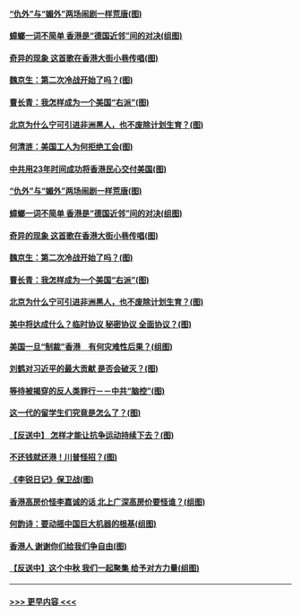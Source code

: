 #### [“仇外”与“媚外”两场闹剧一样荒唐(图)](../pages/p4/907689.md?t=09181333) 
#### [蟑螂一词不简单 香港是“德国近邻”间的对决(组图)](../pages/p4/907618.md?t=09181333) 
#### [奇异的现象 这首歌在香港大街小巷传唱(图)](../pages/p4/907583.md?t=09181333) 
#### [魏京生：第二次冷战开始了吗？(图)](../pages/p4/907581.md?t=09181333) 
#### [曹长青：我怎样成为一个美国“右派”(图)](../pages/p4/907580.md?t=09181333) 
#### [北京为什么宁可引进非洲黑人，也不废除计划生育？(图)](../pages/p4/907577.md?t=09181333) 
#### [何清涟：美国工人为何拒绝工会(图)](../pages/p4/907701.md?t=09181333) 
#### [中共用23年时间成功将香港民心交付美国(图)](../pages/p4/907698.md?t=09181333) 
#### [“仇外”与“媚外”两场闹剧一样荒唐(图)](../pages/p4/907689.md?t=09181333) 
#### [蟑螂一词不简单 香港是“德国近邻”间的对决(组图)](../pages/p4/907618.md?t=09181333) 
#### [奇异的现象 这首歌在香港大街小巷传唱(图)](../pages/p4/907583.md?t=09181333) 
#### [魏京生：第二次冷战开始了吗？(图)](../pages/p4/907581.md?t=09181333) 
#### [曹长青：我怎样成为一个美国“右派”(图)](../pages/p4/907580.md?t=09181333) 
#### [北京为什么宁可引进非洲黑人，也不废除计划生育？(图)](../pages/p4/907577.md?t=09181333) 
#### [美中将达成什么？临时协议 秘密协议 全面协议？(图)](../pages/p4/907576.md?t=09181333) 
#### [美国一旦“制裁”香港　有何灾难性后果？(组图)](../pages/p4/907575.md?t=09181333) 
#### [刘鹤对习近平的最大贡献 是否会破灭？(图)](../pages/p4/907509.md?t=09181333) 
#### [等待被揭穿的反人类罪行－－中共“脑控”(图)](../pages/p4/907167.md?t=09181333) 
#### [这一代的留学生们究竟是怎么了？(图)](../pages/p4/907473.md?t=09181333) 
#### [【反送中】 怎样才能让抗争运动持续下去？(图)](../pages/p4/907466.md?t=09181333) 
#### [不还钱就还港！川普怪招？(图)](../pages/p4/907474.md?t=09181333) 
#### [《李锐日记》保卫战(图)](../pages/p4/907465.md?t=09181333) 
#### [香港高房价怪李嘉诚的话 北上广深高房价要怪谁？(组图)](../pages/p4/907471.md?t=09181333) 
#### [何韵诗：要动摇中国巨大机器的根基(组图)](../pages/p4/907469.md?t=09181333) 
#### [香港人 谢谢你们给我们争自由(图)](../pages/p4/907402.md?t=09181333) 
#### [【反送中】这个中秋 我们一起聚集 给予对方力量(组图)](../pages/p4/907401.md?t=09181333) 

----
#### [ >>> 更早内容 <<< ](../indexes/p4-earlier.md)
